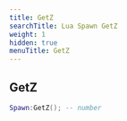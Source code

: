 ```yaml
---
title: GetZ
searchTitle: Lua Spawn GetZ
weight: 1
hidden: true
menuTitle: GetZ
---
```

## GetZ
```lua
Spawn:GetZ(); -- number
```